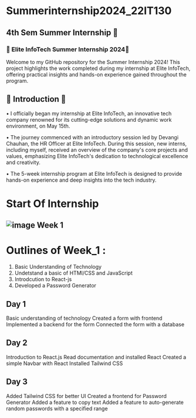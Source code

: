 # Summerinternship2024_22IT130
## 4th Sem Summer Internship 🥇
### 🌟 Elite InfoTech Summer Internship 2024🌟
Welcome to my GitHub repository for the Summer Internship 2024! This project highlights the work completed during my internship at Elite InfoTech, offering practical insights and hands-on experience gained throughout the program.

## 🚀 Introduction 🚀
•       I officially began my internship at Elite InfoTech, an innovative tech company renowned for its cutting-edge solutions and dynamic work environment, on May 15th.

•         The journey commenced with an introductory session led by Devangi Chauhan, the HR Officer at Elite InfoTech. During this session, new interns, including myself, received an overview of the company's core projects and values, emphasizing Elite InfoTech's dedication to technological excellence and creativity.

•        The 5-week internship program at Elite InfoTech is designed to provide hands-on experience and deep insights into the tech industry.


# Start Of Internship

##  ![image](https://github.com/prem028/summerinternship2024_22IT127/assets/121212405/510f2fa7-4caa-4c25-bbfe-133b023acc49) Week 1

# Outlines of Week_1 :
1. Basic Understanding of Technology
2. Undetstand a basic of HTMl/CSS and JavaScript
3. Introdcution to React-js
4. Developed a Password Generator


## Day 1

Basic understanding of technology
Created a form with frontend
Implemented a backend for the form
Connected the form with a database

## Day 2

Introduction to React.js
Read documentation and installed React
Created a simple Navbar with React
Installed Tailwind CSS

## Day 3

Added Tailwind CSS for better UI
Created a frontend for Password Generator
Added a feature to copy text
Added a feature to auto-generate random passwords with a specified range





